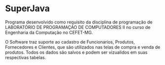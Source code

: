 # SuperJava
Programa desenvolvido como requisito da disciplina de programação de LABORATÓRIO DE PROGRAMAÇÃO DE COMPUTADORES II no curso de Engenharia da Computação no CEFET-MG.

O Software traz suporte ao cadastro de Funcionarios, Produtos, Fornecedores e Clientes, que são utilizados nas telas de compra e venda de produtos. Todos os dados são salvos e podem ser vizualidos em suas respectivas tabelas.
